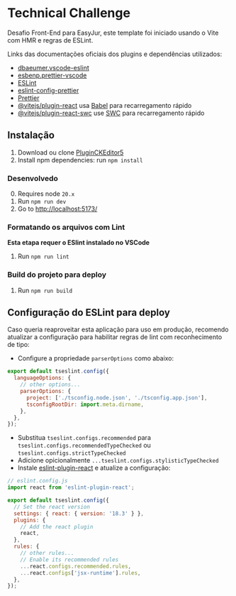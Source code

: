 # Technical Challenge

Desafio Front-End para EasyJur, este template foi iniciado usando o Vite com HMR e regras de ESLint.

Links das documentações oficiais dos plugins e dependências utilizados:

- [dbaeumer.vscode-eslint](https://marketplace.visualstudio.com/items?itemName=dbaeumer.vscode-eslint)
- [esbenp.prettier-vscode](https://marketplace.visualstudio.com/items?itemName=esbenp.prettier-vscode)
- [ESLint](https://eslint.org/docs/latest/use/getting-started)
- [eslint-config-prettier](https://www.npmjs.com/package/eslint-plugin-prettier/v/4.0.0)
- [Prettier](https://prettier.io/docs/en/install.html)
- [@vitejs/plugin-react](https://github.com/vitejs/vite-plugin-react/blob/main/packages/plugin-react/README.md) usa [Babel](https://babeljs.io/) para recarregamento rápido
- [@vitejs/plugin-react-swc](https://github.com/vitejs/vite-plugin-react-swc) use [SWC](https://swc.rs/) para recarregamento rápido

## Instalação

1.  Download ou clone [PluginCKEditor5](https://github.com/mrLevys/PluginCKEditor5)
2.  Install npm dependencies: run `npm install`

### Desenvolvedo

0.  Requires node `20.x`
1.  Run `npm run dev`
2.  Go to [http://localhost:5173/](http://localhost:5173/)

### Formatando os arquivos com Lint

**Esta etapa requer o ESlint instalado no VSCode**

1. Run `npm run lint`

### Build do projeto para deploy

1. Run `npm run build`

## Configuração do ESLint para deploy

Caso queria reaproveitar esta aplicação para uso em produção, recomendo atualizar a configuração para habilitar regras de lint com reconhecimento de tipo:

- Configure a propriedade `parserOptions` como abaixo:

```js
export default tseslint.config({
  languageOptions: {
    // other options...
    parserOptions: {
      project: ['./tsconfig.node.json', './tsconfig.app.json'],
      tsconfigRootDir: import.meta.dirname,
    },
  },
});
```

- Substitua `tseslint.configs.recommended` para `tseslint.configs.recommendedTypeChecked` ou `tseslint.configs.strictTypeChecked`
- Adicione opicionalmente `...tseslint.configs.stylisticTypeChecked`
- Instale [eslint-plugin-react](https://github.com/jsx-eslint/eslint-plugin-react) e atualize a configuração:

```js
// eslint.config.js
import react from 'eslint-plugin-react';

export default tseslint.config({
  // Set the react version
  settings: { react: { version: '18.3' } },
  plugins: {
    // Add the react plugin
    react,
  },
  rules: {
    // other rules...
    // Enable its recommended rules
    ...react.configs.recommended.rules,
    ...react.configs['jsx-runtime'].rules,
  },
});
```
